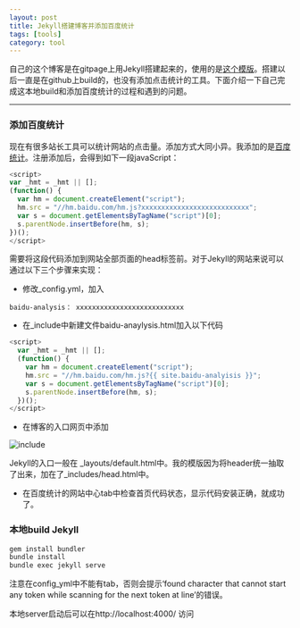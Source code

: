 ```yaml
---
layout: post
title: Jekyll搭建博客并添加百度统计 
tags: [tools]
category: tool
---
```


 自己的这个博客是在gitpage上用Jekyll搭建起来的，使用的是[这个模版](https://mmistakes.github.io/hpstr-jekyll-theme/theme-setup/)。搭建以后一直是在github上build的，也没有添加点击统计的工具。下面介绍一下自己完成这本地build和添加百度统计的过程和遇到的问题。

<!-- more -->

 ---

### 添加百度统计

现在有很多站长工具可以统计网站的点击量。添加方式大同小异。我添加的是[百度统计](http://tongji.baidu.com/web/welcome/login)。注册添加后，会得到如下一段javaScript：

``` javascript
<script> 
var _hmt = _hmt || [];
(function() {
  var hm = document.createElement("script");
  hm.src = "//hm.baidu.com/hm.js?xxxxxxxxxxxxxxxxxxxxxxxxxxx";
  var s = document.getElementsByTagName("script")[0]; 
  s.parentNode.insertBefore(hm, s);
})();
</script>
```

需要将这段代码添加到网站全部页面的head标签前。对于Jekyll的网站来说可以通过以下三个步骤来实现：

+ 修改_config.yml，加入

```
baidu-analysis： xxxxxxxxxxxxxxxxxxxxxxxxxxx
```

+ 在_include中新建文件baidu-anaylysis.html加入以下代码


``` javascript
<script>
  var _hmt = _hmt || [];
  (function() {
    var hm = document.createElement("script");
    hm.src = "//hm.baidu.com/hm.js?{{ site.baidu-analyisis }}";
    var s = document.getElementsByTagName("script")[0];
    s.parentNode.insertBefore(hm, s);
  })();
</script>
```

+ 在博客的入口网页中添加

![include](/assets/img/2016-10-25-include.jpg)

Jekyll的入口一般在 \_layouts/default.html中。我的模版因为将header统一抽取了出来，加在了\_includes/head.html中。

+ 在百度统计的网站中心tab中检查首页代码状态，显示代码安装正确，就成功了。


### 本地build Jekyll

``` bash
gem install bundler
bundle install
bundle exec jekyll serve
```

注意在config_yml中不能有tab，否则会提示‘found character that cannot start any token while scanning for the next token at line’的错误。

本地server启动后可以在http://localhost:4000/ 访问